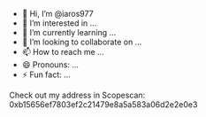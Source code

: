 - 👋 Hi, I’m @iaros977
- 👀 I’m interested in ...
- 🌱 I’m currently learning ...
- 💞️ I’m looking to collaborate on ...
- 📫 How to reach me ...
- 😄 Pronouns: ...
- ⚡ Fun fact: ...

<!---
iaros977/iaros977 is a ✨ special ✨ repository because its `README.md` (this file) appears on your GitHub profile.
You can click the Preview link to take a look at your changes.
--->
Check out my address in Scopescan: 0xb15656ef7803ef2c21479e8a5a583a06d2e2e0e3
